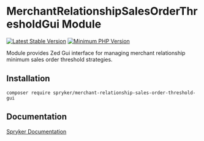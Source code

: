 # MerchantRelationshipSalesOrderThresholdGui Module
[![Latest Stable Version](https://poser.pugx.org/spryker/merchant-relationship-sales-order-threshold-gui/v/stable.svg)](https://packagist.org/packages/spryker/merchant-relationship-sales-order-threshold-gui)
[![Minimum PHP Version](https://img.shields.io/badge/php-%3E%3D%208.2-8892BF.svg)](https://php.net/)

Module provides Zed Gui interface for managing merchant relationship minimum sales order threshold strategies.

## Installation

```
composer require spryker/merchant-relationship-sales-order-threshold-gui
```

## Documentation

[Spryker Documentation](https://docs.spryker.com)
